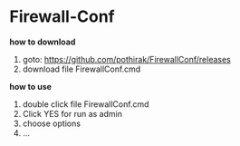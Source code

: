 # Firewall-Conf

**how to download**

1. goto: https://github.com/pothirak/FirewallConf/releases
2. download file FirewallConf.cmd


**how to use**

1. double click file FirewallConf.cmd
2. Click YES for run as admin
3. choose options
4. ...
